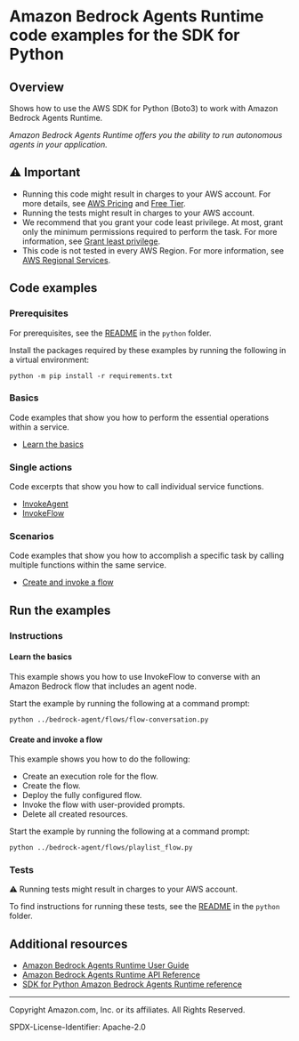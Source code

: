 # Amazon Bedrock Agents Runtime code examples for the SDK for Python

## Overview

Shows how to use the AWS SDK for Python (Boto3) to work with Amazon Bedrock Agents Runtime.

<!--custom.overview.start-->
<!--custom.overview.end-->

_Amazon Bedrock Agents Runtime offers you the ability to run autonomous agents in your application._

## ⚠ Important

* Running this code might result in charges to your AWS account. For more details, see [AWS Pricing](https://aws.amazon.com/pricing/) and [Free Tier](https://aws.amazon.com/free/).
* Running the tests might result in charges to your AWS account.
* We recommend that you grant your code least privilege. At most, grant only the minimum permissions required to perform the task. For more information, see [Grant least privilege](https://docs.aws.amazon.com/IAM/latest/UserGuide/best-practices.html#grant-least-privilege).
* This code is not tested in every AWS Region. For more information, see [AWS Regional Services](https://aws.amazon.com/about-aws/global-infrastructure/regional-product-services).

<!--custom.important.start-->
<!--custom.important.end-->

## Code examples

### Prerequisites

For prerequisites, see the [README](../../README.md#Prerequisites) in the `python` folder.

Install the packages required by these examples by running the following in a virtual environment:

```
python -m pip install -r requirements.txt
```

<!--custom.prerequisites.start-->
<!--custom.prerequisites.end-->

### Basics

Code examples that show you how to perform the essential operations within a service.

- [Learn the basics](../bedrock-agent/flows/flow-conversation.py)


### Single actions

Code excerpts that show you how to call individual service functions.

- [InvokeAgent](bedrock_agent_runtime_wrapper.py#L33)
- [InvokeFlow](bedrock_agent_runtime_wrapper.py#L71)

### Scenarios

Code examples that show you how to accomplish a specific task by calling multiple
functions within the same service.

- [Create and invoke a flow](../bedrock-agent/flows/playlist_flow.py)


<!--custom.examples.start-->
<!--custom.examples.end-->

## Run the examples

### Instructions


<!--custom.instructions.start-->
<!--custom.instructions.end-->


#### Learn the basics

This example shows you how to use InvokeFlow to converse with an Amazon Bedrock flow that includes an agent node.


<!--custom.basic_prereqs.bedrock-agent-runtime_Scenario_ConverseWithFlow.start-->
<!--custom.basic_prereqs.bedrock-agent-runtime_Scenario_ConverseWithFlow.end-->

Start the example by running the following at a command prompt:

```
python ../bedrock-agent/flows/flow-conversation.py
```


<!--custom.basics.bedrock-agent-runtime_Scenario_ConverseWithFlow.start-->
<!--custom.basics.bedrock-agent-runtime_Scenario_ConverseWithFlow.end-->


#### Create and invoke a flow

This example shows you how to do the following:

- Create an execution role for the flow.
- Create the flow.
- Deploy the fully configured flow.
- Invoke the flow with user-provided prompts.
- Delete all created resources.

<!--custom.scenario_prereqs.bedrock-agent_GettingStartedWithBedrockFlows.start-->
<!--custom.scenario_prereqs.bedrock-agent_GettingStartedWithBedrockFlows.end-->

Start the example by running the following at a command prompt:

```
python ../bedrock-agent/flows/playlist_flow.py
```


<!--custom.scenarios.bedrock-agent_GettingStartedWithBedrockFlows.start-->
<!--custom.scenarios.bedrock-agent_GettingStartedWithBedrockFlows.end-->

### Tests

⚠ Running tests might result in charges to your AWS account.


To find instructions for running these tests, see the [README](../../README.md#Tests)
in the `python` folder.



<!--custom.tests.start-->
<!--custom.tests.end-->

## Additional resources

- [Amazon Bedrock Agents Runtime User Guide](https://docs.aws.amazon.com/bedrock/latest/userguide/agents.html)
- [Amazon Bedrock Agents Runtime API Reference](https://docs.aws.amazon.com/bedrock/latest/APIReference/API_Operations_Agents_for_Amazon_Bedrock_Runtime.html)
- [SDK for Python Amazon Bedrock Agents Runtime reference](https://boto3.amazonaws.com/v1/documentation/api/latest/reference/services/bedrock-agent-runtime.html)

<!--custom.resources.start-->
<!--custom.resources.end-->

---

Copyright Amazon.com, Inc. or its affiliates. All Rights Reserved.

SPDX-License-Identifier: Apache-2.0
